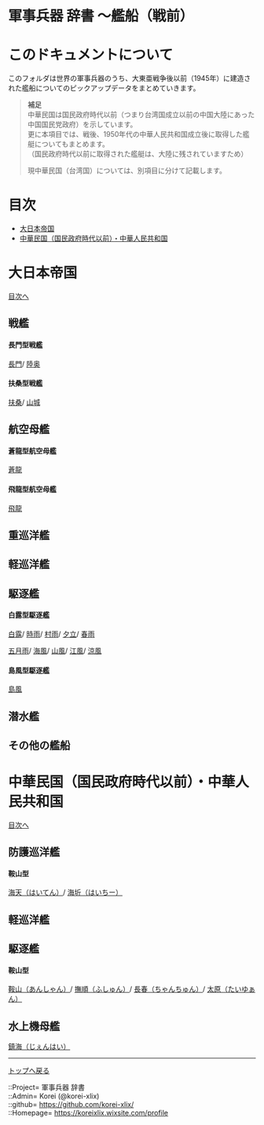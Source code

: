 # 軍事兵器 辞書 ～艦船（戦前）

# このドキュメントについて
このフォルダは世界の軍事兵器のうち、大東亜戦争後以前（1945年）に建造された艦船についてのピックアップデータをまとめていきます。  

> **補足**  
> 中華民国は国民政府時代以前（つまり台湾国成立以前の中国大陸にあった中国国民党政府）を示しています。  
> 更に本項目では、戦後、1950年代の中華人民共和国成立後に取得した艦艇についてもまとめます。  
> （国民政府時代以前に取得された艦艇は、大陸に残されていますため）  
>   
> 現中華民国（台湾国）については、別項目に分けて記載します。  


# 目次 <a name="aMokuji"></a>

* [大日本帝国](#aEmp-Japan)
* [中華民国（国民政府時代以前）・中華人民共和国](#aChina)




# 大日本帝国 <a name="aEmp-Japan"></a>
[目次へ](#aMokuji)

## 戦艦

#### 長門型戦艦
[長門](/ship_old/emp_japan/nagato.md)/
[陸奥](/ship_old/emp_japan/nagato.md)  

#### 扶桑型戦艦
[扶桑](/ship_old/emp_japan/fuso.md)/
[山城](/ship_old/emp_japan/fuso.md)  


## 航空母艦

#### 蒼龍型航空母艦
[蒼龍](/ship_old/emp_japan/souryu.md)  

#### 飛龍型航空母艦
[飛龍](/ship_old/emp_japan/hiryu.md)  


## 重巡洋艦


## 軽巡洋艦


## 駆逐艦

#### 白露型駆逐艦
[白露](/ship_old/emp_japan/shiratsuyu.md)/
[時雨](/ship_old/emp_japan/shiratsuyu.md)/
[村雨](/ship_old/emp_japan/shiratsuyu.md)/
[夕立](/ship_old/emp_japan/shiratsuyu.md)/
[春雨](/ship_old/emp_japan/shiratsuyu.md)  

[五月雨](/ship_old/emp_japan/shiratsuyu.md)/
[海風](/ship_old/emp_japan/shiratsuyu.md)/
[山風](/ship_old/emp_japan/shiratsuyu.md)/
[江風](/ship_old/emp_japan/shiratsuyu.md)/
[涼風](/ship_old/emp_japan/shiratsuyu.md)  

#### 島風型駆逐艦
[島風](/ship_old/emp_japan/shimakaze.md)  


## 潜水艦


## その他の艦船






# 中華民国（国民政府時代以前）・中華人民共和国 <a name="aChina"></a>
[目次へ](#aMokuji)

## 防護巡洋艦

#### 鞍山型
[海天（はいてん）](/ship_old/china/haiten.md)/
[海圻（はいちー）](/ship_old/china/haiten.md)


## 軽巡洋艦


## 駆逐艦

#### 鞍山型
[鞍山（あんしゃん）](/ship_old/china/anshan.md)/
[撫順（ふしゅん）](/ship_old/china/anshan.md)/
[長春（ちゃんちゅん）](/ship_old/china/anshan.md)/
[太原（たいゆぁん）](/ship_old/china/anshan.md)  


## 水上機母艦
[鎮海（じぇんはい）](/ship_old/china/zhenhai.md)  







***
[トップへ戻る](/readme.md)  
  
::Project= 軍事兵器 辞書  
::Admin= Korei (@korei-xlix)  
::github= https://github.com/korei-xlix/  
::Homepage= https://koreixlix.wixsite.com/profile  
